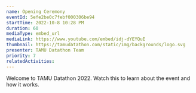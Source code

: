 ```yaml
---
name: Opening Ceremony
eventId: 5efe2be0c7febf000306be94
startTime: 2022-10-8 10:28 PM
duration: 60
mediaType: embed_url
mediaLink: https://www.youtube.com/embed/idj-dYEYQuE 
thumbnail: https://tamudatathon.com/static/img/backgrounds/logo.svg
presenter: TAMU Datathon Team
priority: 7
relatedActivities:
---
```

Welcome to TAMU Datathon 2022. Watch this to learn about the event and how it works.
